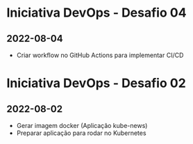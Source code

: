 # Iniciativa DevOps - Desafio 04

## 2022-08-04
- Criar workflow no GitHub Actions para implementar CI/CD


# Iniciativa DevOps - Desafio 02

## 2022-08-02
- Gerar imagem docker (Aplicação kube-news)
- Preparar aplicação para rodar no Kubernetes
